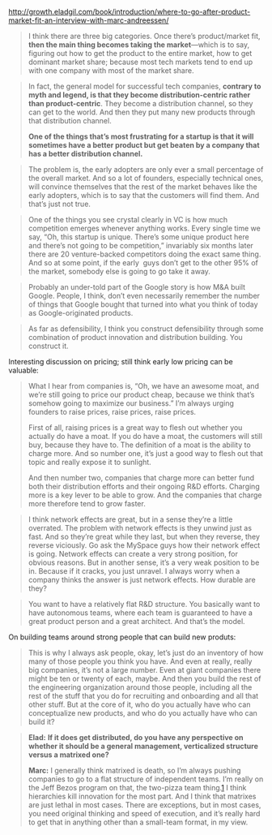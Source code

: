 http://growth.eladgil.com/book/introduction/where-to-go-after-product-market-fit-an-interview-with-marc-andreessen/

> I think there are three big categories. Once there’s product/market fit, **then the main thing becomes taking the market**—which is to say, figuring out how to get the product to the entire market, how to get dominant market share; because most tech markets tend to end up with one company with most of the market share.



> In fact, the general model for successful tech companies, **contrary to myth and legend, is that they become distribution-centric rather than product-centric**. They become a distribution channel, so they can get to the world. And then they put many new products through that distribution channel.
>
> **One of the things that’s most frustrating for a startup is that it will sometimes have a better product but get beaten by a company that has a better distribution channel.** 



> The problem is, the early adopters are only ever a small percentage of the overall market. And so a lot of founders, especially technical ones, will convince themselves that the rest of the market behaves like the early adopters, which is to say that the customers will find them. And that’s just not true.



> One of the things you see crystal clearly in VC is how much competition emerges whenever anything works. Every single time we say, “Oh, this startup is unique. There’s some unique product here and there’s not going to be competition,” invariably six months later there are 20 venture-backed competitors doing the exact same thing. And so at some point, if the early  guys don’t get to the other 95% of the market, somebody else is going to go take it away. 



> Probably an under-told part of the Google story is how M&A built Google. People, I think, don’t even necessarily remember the number of things that Google bought that turned into what you think of today as Google-originated products.



> As far as defensibility, I think you construct defensibility through some combination of product innovation and distribution building. You construct it.

Interesting discussion on pricing; still think early low pricing can be valuable:

>  What I hear from companies is, “Oh, we have an awesome moat, and we’re still going to price our product cheap, because we think that’s somehow going to maximize our business.” I’m always urging founders to raise prices, raise prices, raise prices.
>
> First of all, raising prices is a great way to flesh out whether you actually do have a moat. If you do have a moat, the customers will still buy, because they have to. The definition of a moat is the ability to charge more. And so number one, it’s just a good way to flesh out that topic and really expose it to sunlight.
>
> And then number two, companies that charge more can better fund both their distribution efforts and their ongoing R&D efforts. Charging more is a key lever to be able to grow. And the companies that charge more therefore tend to grow faster.



> I think network effects are great, but in a sense they’re a little overrated. The problem with network effects is they unwind just as fast. And so they’re great while they last, but when they reverse, they reverse viciously. Go ask the MySpace guys how their network effect is going. Network effects can create a very strong position, for obvious reasons. But in another sense, it’s a very weak position to be in. Because if it cracks, you just unravel. I always worry when a company thinks the answer is just network effects. How durable are they?



> You want to have a relatively flat R&D structure. You basically want to have autonomous teams, where each team is guaranteed to have a great product person and a great architect. And that’s the model.

On building teams around strong people that can build new produts:

> This is why I always ask people, okay, let’s just do an inventory of how many of those people you think you have. And even at really, really big companies, it’s not a large number. Even at giant companies there might be ten or twenty of each, maybe. And then you build the rest of the engineering organization around those people, including all the rest of the stuff that you do for recruiting and onboarding and all that other stuff. But at the core of it, who do you actually have who can conceptualize new products, and who do you actually have who can build it?



> **Elad:** **If it does get distributed, do you have any perspective on whether it should be a general management, verticalized structure versus a matrixed one?**
>
> **Marc:** I generally think matrixed is death, so I’m always pushing companies to go to a flat structure of independent teams. I’m really on the Jeff Bezos program on that, the two-pizza team thing.[1](http://growth.eladgil.com/book/introduction/where-to-go-after-product-market-fit-an-interview-with-marc-andreessen/#easy-footnote-bottom-1-389) I think hierarchies kill innovation for the most part. And I think that matrixes are just lethal in most cases. There are exceptions, but in most cases, you need original thinking and speed of execution, and it’s really hard to get that in anything other than a small-team format, in my view.